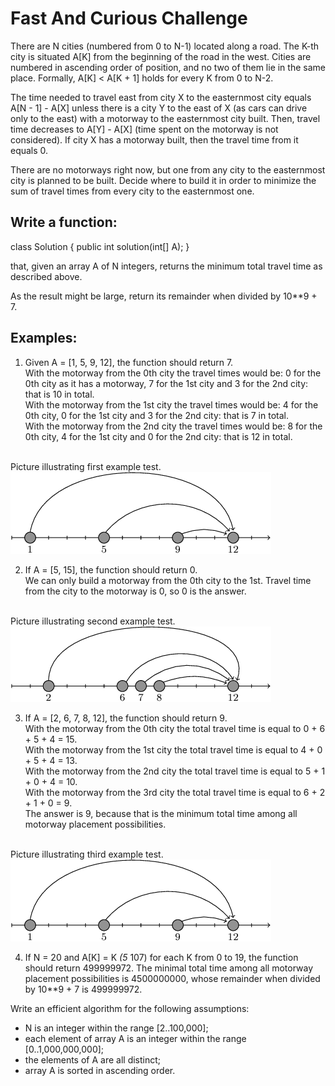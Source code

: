 # Fast And Curious Challenge

There are N cities (numbered from 0 to N-1) located along a road. The K-th city is situated A[K] from the beginning of the road in the west. Cities are numbered in ascending order of position, and no two of them lie in the same place. Formally, A[K] < A[K + 1] holds for every K from 0 to N-2.

The time needed to travel east from city X to the easternmost city equals A[N - 1] - A[X] unless there is a city Y to the east of X (as cars can drive only to the east) with a motorway to the easternmost city built. Then, travel time decreases to A[Y] - A[X] (time spent on the motorway is not considered). If city X has a motorway built, then the travel time from it equals 0.

There are no motorways right now, but one from any city to the easternmost city is planned to be built. Decide where to build it in order to minimize the sum of travel times from every city to the easternmost one.

## Write a function:

class Solution { public int solution(int[] A); }

that, given an array A of N integers, returns the minimum total travel time as described above.

As the result might be large, return its remainder when divided by 10**9 + 7.

## Examples:

1. Given A = [1, 5, 9, 12], the function should return 7.
<br/> With the motorway from the 0th city the travel times would be: 0 for the 0th city as it has a motorway, 7 for the 1st city and 3 for the 2nd city: that is 10 in total.
<br/> With the motorway from the 1st city the travel times would be: 4 for the 0th city, 0 for the 1st city and 3 for the 2nd city: that is 7 in total.
<br/> With the motorway from the 2nd city the travel times would be: 8 for the 0th city, 4 for the 1st city and 0 for the 2nd city: that is 12 in total.

<br/> Picture illustrating first example test.
![Image of pending status](images/fa6ccb32d8e903cdea4f3d7b9ad8e959.png)

2. If A = [5, 15], the function should return 0.
<br/> We can only build a motorway from the 0th city to the 1st. Travel time from the city to the motorway is 0, so 0 is the answer.

<br/> Picture illustrating second example test.
![Image of pending status](images/ac5fb1b0850743041ab1d20a93f0f232.png)

3. If A = [2, 6, 7, 8, 12], the function should return 9.
<br/>With the motorway from the 0th city the total travel time is equal to 0 + 6 + 5 + 4 = 15. 
<br/>With the motorway from the 1st city the total travel time is equal to 4 + 0 + 5 + 4 = 13. 
<br/>With the motorway from the 2nd city the total travel time is equal to 5 + 1 + 0 + 4 = 10. 
<br/> With the motorway from the 3rd city the total travel time is equal to 6 + 2 + 1 + 0 = 9.
<br/> The answer is 9, because that is the minimum total time among all motorway placement possibilities.

<br/> Picture illustrating third example test.
![Image of pending status](images/fa6ccb32d8e903cdea4f3d7b9ad8e959.png)

4. If N = 20 and A[K] = K *(5* 107) for each K from 0 to 19, the function should return 499999972. The minimal total time among all motorway placement possibilities is 4500000000, whose remainder when divided by 10**9 + 7 is 499999972.

Write an efficient algorithm for the following assumptions:
* N is an integer within the range [2..100,000];
* each element of array A is an integer within the range [0..1,000,000,000];
* the elements of A are all distinct;
* array A is sorted in ascending order.
